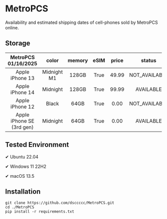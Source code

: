 # MetroPCS
Availability and estimated shipping dates of cell-phones sold by MetroPCS online.
## Storage
|MetroPCS 01/16/2025|color|memory|eSIM|price|status|shipping from|shipping to|
|:--:|:--:|:--:|:--:|:--:|:--:|:--:|:--:|
|Apple iPhone 13|Midnight M1|128GB|True|49.99|NOT_AVAILABLE|01/16/2025|01/21/2025|
|Apple iPhone 14|Midnight|128GB|True|99.99|AVAILABLE|01/16/2025|01/21/2025|
|Apple iPhone 12|Black|64GB|True|0.00|NOT_AVAILABLE|01/16/2025|01/21/2025|
|Apple iPhone SE (3rd gen)|Midnight|64GB|True|0.00|AVAILABLE|01/16/2025|01/21/2025|

## Tested Environment
✔ Ubuntu 22.04

✔ Windows 11 22H2

✔ macOS 13.5
## Installation
```
git clone https://github.com/dsccccc/MetroPCS.git
cd ./MetroPCS
pip install -r requirements.txt
```
